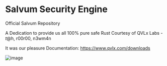 # Salvum Security Engine
Official Salvum Repository

A Dedication to provide us all 100% pure safe Rust
Courtesy of QVLx Labs - $t@$h, r00r00, n3wm4n

It was our pleasure
Documentation: https://www.qvlx.com/downloads

![image](https://github.com/QVLx-Labs/Salvum/assets/4257899/86d79068-e91c-4820-9e3a-5c2a592efddd)
